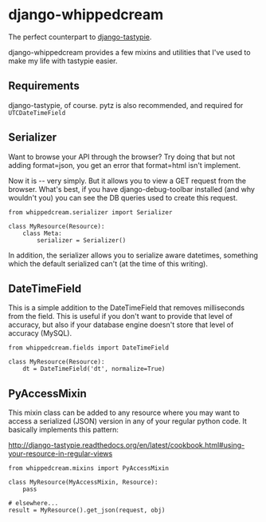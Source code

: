 # django-whippedcream

The perfect counterpart to [django-tastypie](https://github.com/toastdriven/django-tastypie).

django-whippedcream provides a few mixins and utilities that I've used to make
my life with tastypie easier. 

## Requirements

django-tastypie, of course. pytz is also recommended, and required for <code>UTCDateTimeField</code>

## Serializer

Want to browse your API through the browser? Try doing that but not adding format=json,
you get an error that format=html isn't implement.

Now it is -- very simply. But it allows you to view a GET request from the browser.
What's best, if you have django-debug-toolbar installed (and why wouldn't you)
you can see the DB queries used to create this request.

    from whippedcream.serializer import Serializer

    class MyResource(Resource):
        class Meta:
            serializer = Serializer()

In addition, the serializer allows you to serialize aware datetimes, something
which the default serialized can't (at the time of this writing).

## DateTimeField

This is a simple addition to the DateTimeField that removes milliseconds
from the field. This is useful if you don't want to provide that level
of accuracy, but also if your database engine doesn't store that level
of accuracy (MySQL).

    from whippedcream.fields import DateTimeField

    class MyResource(Resource):
        dt = DateTimeField('dt', normalize=True)

## PyAccessMixin

This mixin class can be added to any resource where you may want to 
access a serialized (JSON) version in any of your regular python code.
It basically implements this pattern:

http://django-tastypie.readthedocs.org/en/latest/cookbook.html#using-your-resource-in-regular-views

    from whippedcream.mixins import PyAccessMixin

    class MyResource(MyAccessMixin, Resource):
        pass

    # elsewhere...
    result = MyResource().get_json(request, obj)

